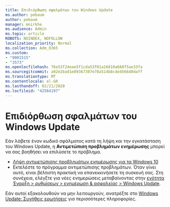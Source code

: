 ```yaml
---
title: Επιδιόρθωση σφαλμάτων του Windows Update
ms.author: pebaum
author: pebaum
manager: mnirkhe
ms.audience: Admin
ms.topic: article
ROBOTS: NOINDEX, NOFOLLOW
localization_priority: Normal
ms.collection: Adm_O365
ms.custom:
- "9001515"
- "3573"
ms.openlocfilehash: 76e53f24eae5f1cda53f01a16810a668f5ae33fa
ms.sourcegitcommit: a92e2bad1e89367307e78a514b8c4e456640daff
ms.translationtype: MT
ms.contentlocale: el-GR
ms.lasthandoff: 02/21/2020
ms.locfileid: "42564197"
---
```

# <a name="fix-windows-update-errors"></a>Επιδιόρθωση σφαλμάτων του Windows Update

Εάν λάβετε έναν κωδικό σφάλματος κατά τη λήψη και την εγκατάσταση του Windows Update, η **Αντιμετώπιση προβλημάτων ενημέρωσης** μπορεί να σας βοηθήσει να επιλύσετε το πρόβλημα.

- [Λήψη αντιμετώπισης προβλημάτων ενημέρωσης για τα Windows 10](https://support.microsoft.com/en-us/help/4027322/windows-update-troubleshooter)
- Εκτελέστε το πρόγραμμα αντιμετώπισης προβλημάτων. Όταν γίνει αυτό, είναι βέλτιστη πρακτική να επανεκκινήσετε τη συσκευή σας. Στη συνέχεια, ελέγξτε για νέες ενημερώσεις μεταβαίνοντας στην [ενότητα Έναρξη > ρυθμίσεων > ενημέρωση & ασφαλείας > Windows Update](ms-settings:windowsupdate).

Εάν αυτοί εξακολουθούν να μην λειτουργούν, ανατρέξτε στο [Windows Update: Συνήθεις ερωτήσεις](https://support.microsoft.com/help/12373/windows-update-faq) για περισσότερες πληροφορίες.
